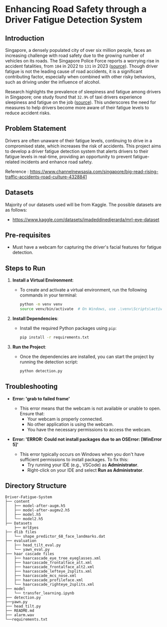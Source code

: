 # Enhancing Road Safety through a Driver Fatigue Detection System

## Introduction
Singapore, a densely populated city of over six million people, faces an increasing challenge with road safety due to the growing number of vehicles on its roads. The Singapore Police Force reports a worrying rise in accident fatalities, from `104` in 2022 to `131` in 2023 ([source](https://www.police.gov.sg/-/media/D4435F72157942D3B323EE4A507D4CFB.ashx)). Though driver fatigue is not the leading cause of road accidents, it is a significant contributing factor, especially when combined with other risky behaviors, such as driving under the influence of alcohol.

Research highlights the prevalence of sleepiness and fatigue among drivers in Singapore; one study found that `32.9%` of taxi drivers experience sleepiness and fatigue on the job ([source](https://pmc.ncbi.nlm.nih.gov/articles/PMC4350472/)). This underscores the need for measures to help drivers become more aware of their fatigue levels to reduce accident risks.

## Problem Statement
Drivers are often unaware of their fatigue levels, continuing to drive in a compromised state, which increases the risk of accidents. This project aims to develop a driver fatigue detection system that alerts drivers to their fatigue levels in real-time, providing an opportunity to prevent fatigue-related incidents and enhance road safety.

Reference : https://www.channelnewsasia.com/singapore/big-read-rising-traffic-accidents-road-culture-4328841

## Datasets
Majority of our datasets used will be from Kaggle. The possible datasets are as follows:
- https://www.kaggle.com/datasets/imadeddinedjerarda/mrl-eye-dataset

## Pre-requisites
- Must have a webcam for capturing the driver's facial features for fatigue detection.

## Steps to Run

1. **Install a Virtual Environment**:
   - To create and activate a virtual environment, run the following commands in your terminal:
     ```bash
     python -m venv venv
     source venv/bin/activate  # On Windows, use .\venv\Scripts\activate
     ```

2. **Install Dependencies**:
   - Install the required Python packages using `pip`:
     ```bash
     pip install -r requirements.txt
     ```

3. **Run the Project**:
   - Once the dependencies are installed, you can start the project by running the detection script:
     ```bash
     python detection.py
     ```

## Troubleshooting

- **Error: 'grab to failed frame'**
  - This error means that the webcam is not available or unable to open. Ensure that:
    - Your webcam is properly connected.
    - No other application is using the webcam.
    - You have the necessary permissions to access the webcam.
    
- **Error: 'ERROR: Could not install packages due to an OSError: [WinError 5]'**
  - This error typically occurs on Windows when you don't have sufficient permissions to install packages. To fix this:
    - Try running your IDE (e.g., VSCode) as **Administrator**.
    - Right-click on your IDE and select **Run as Administrator**.



## Directory Structure
```
Driver-Fatigue-System
├── content
│   ├── model-after-augm.h5
│   ├── model-after-augmv2.h5
│   ├── model.h5
│   └── model2.h5
├── Datasets
    ├── mrlEyes
├── dlib files
│   └── shape_predictor_68_face_landmarks.dat
├── evaluation
│   ├── head_tilt_eval.py
│   └── yawn_eval.py
├── haar cascade files
│   ├── haarcascade_eye_tree_eyeglasses.xml
│   ├── haarcascade_frontalface_alt.xml
│   ├── haarcascade_frontalface_alt2.xml
│   ├── haarcascade_lefteye_2splits.xml
│   ├── haarcascade_mcs_nose.xml
│   ├── haarcascade_profileface.xml
│   └── haarcascade_righteye_2splits.xml
├── model
│   └── transfer_learning.ipynb
├── detection.py
├──yawn.py 
├── head_tilt.py
├── README.md
├── alarm.wav
└──requirements.txt
```